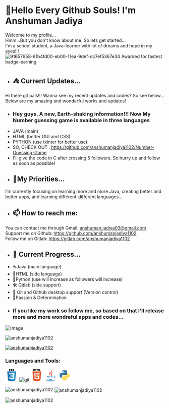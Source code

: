 # 👋Hello Every Github Souls! I'm Anshuman Jadiya
Welcome to my profile...                                                                                                                                                                   
Hmm...But you don't know about me. So lets get started...                                                                                                                                     
I'm a school student, a Java-learner with lot of dreams and hope in my eyes!!!  
<img width="300" height="300" alt="91657958-61b4fd00-eb00-11ea-9def-dc7ef5367e34" src="https://github.com/user-attachments/assets/8f4735aa-775c-4777-b728-86b650d8ac91" /> Awarded for fastest badge-earning
<!--
**anshumanjadiya1102/anshumanjadiya1102** is a ✨ _special_ ✨ repository because its `README.md` (this file) appears on your GitHub profile.

Here are some ideas to get you started:-->
- ## ⛺ Current Updates...
 Hi there git pals!!! Wanna see my recent updates and codes?                                                                                                                                So see below... Below are my amazing and wonderful works and updates!                            
 - ### Hey guys, A new, Earth-shaking information!!! Now My Number guessing game is available in three languages
 - JAVA (main)
 - HTML (better GUI and CSS)
 - PYTHON (use tkinter for better use)
 - SO, CHECK OUT : https://github.com/anshumanjadiya1102/Number-Guessing-Game
 - I'll give the code in C after crossing 5 followers. So hurry up and follow as soon as possible!
 -  ## 🔭My Priorities...
 I’m currently focusing on learning more and more Java, creating better and better apps, and learning different-different languages...
- ## 📫 How to reach me:
You can contact me through Gmail: anshuman.jadiya03@gmail.com                                                                                                                              
Support me on Github: https://github.com/anshumanjadiya1102                                                                                                                                
Follow me on Gitlab: https://gitlab.com/anshumanjadiya1102
-  ## 🌱 Current Progress...
 - ☕Java (main language)
 - 📕HTML (side language)
 - 🗽Python (use will increase as followers will increase)
 - 🛠 Gitlab (side support)
 - 🚀 Git and Github desktop support (Version control)
 - 🎨Passion & Determination
- ### If you like my work so follow me, so based on that I'll release more and more wondreful apps and codes...
<img width="200" height="230" alt="Image" src="https://github.com/user-attachments/assets/62b387e2-1f0f-44ae-9ea9-64bb5ca684f2" />
<p align="left"> <img src="https://komarev.com/ghpvc/?username=anshumanjadiya1102&label=Profile%20views&color=0e75b6&style=flat" alt="anshumanjadiya1102" /> </p>

<p align="left" bg-color="black"> <a href="https://github.com/ryo-ma/github-profile-trophy"><img src="https://github-profile-trophy.vercel.app/?username=anshumanjadiya1102" alt="anshumanjadiya1102" /></a> </p>

<p align="left">
</p>

<h3 align="left">Languages and Tools:</h3>
<p align="left"> <a href="https://www.w3schools.com/css/" target="_blank" rel="noreferrer"> <img src="https://raw.githubusercontent.com/devicons/devicon/master/icons/css3/css3-original-wordmark.svg" alt="css3" width="40" height="40"/> </a> <a href="https://git-scm.com/" target="_blank" rel="noreferrer"> <img src="https://www.vectorlogo.zone/logos/git-scm/git-scm-icon.svg" alt="git" width="40" height="40"/> </a> <a href="https://www.w3.org/html/" target="_blank" rel="noreferrer"> <img src="https://raw.githubusercontent.com/devicons/devicon/master/icons/html5/html5-original-wordmark.svg" alt="html5" width="40" height="40"/> </a> <a href="https://www.java.com" target="_blank" rel="noreferrer"> <img src="https://raw.githubusercontent.com/devicons/devicon/master/icons/java/java-original.svg" alt="java" width="40" height="40"/> </a> <a href="https://www.python.org" target="_blank" rel="noreferrer"> <img src="https://raw.githubusercontent.com/devicons/devicon/master/icons/python/python-original.svg" alt="python" width="40" height="40"/> </a> </p>

<p><img align="left" src="https://github-readme-stats.vercel.app/api/top-langs?username=anshumanjadiya1102&show_icons=true&locale=en&layout=compact" alt="anshumanjadiya1102" /></p>
                                                                                                                                                                                        

<p>&nbsp;<img align="center" src="https://github-readme-stats.vercel.app/api?username=anshumanjadiya1102&show_icons=true&locale=en" alt="anshumanjadiya1102" /></p>
                                                                                                                                                                                        

<p><img align="center" src="https://github-readme-streak-stats.herokuapp.com/?user=anshumanjadiya1102&" alt="anshumanjadiya1102" /></p>
                                                                                                                                                                                         

